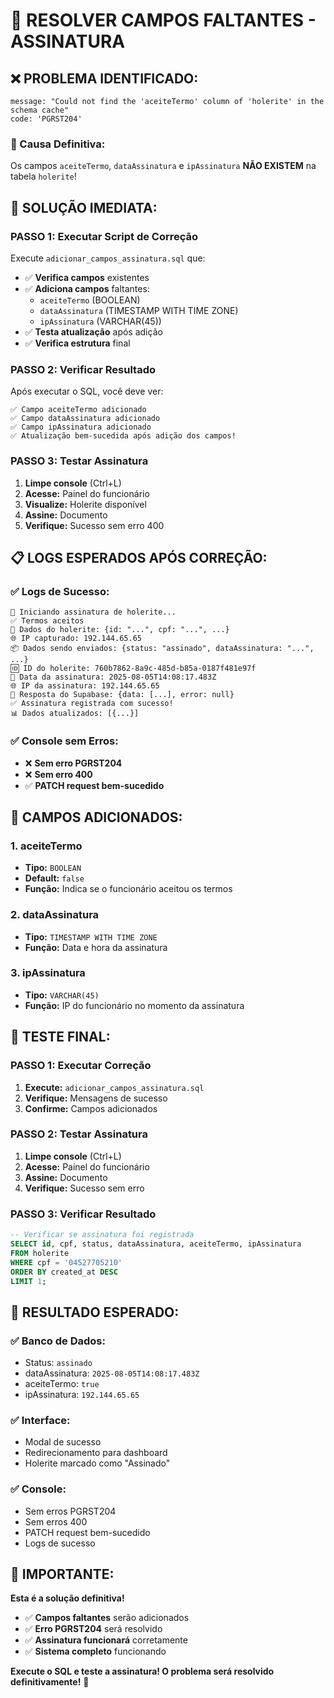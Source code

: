 # 🔧 RESOLVER CAMPOS FALTANTES - ASSINATURA

## ❌ **PROBLEMA IDENTIFICADO:**
```
message: "Could not find the 'aceiteTermo' column of 'holerite' in the schema cache"
code: 'PGRST204'
```

### **🎯 Causa Definitiva:**
Os campos `aceiteTermo`, `dataAssinatura` e `ipAssinatura` **NÃO EXISTEM** na tabela `holerite`!

## 🔧 **SOLUÇÃO IMEDIATA:**

### **PASSO 1: Executar Script de Correção**
Execute `adicionar_campos_assinatura.sql` que:
- ✅ **Verifica campos** existentes
- ✅ **Adiciona campos** faltantes:
  - `aceiteTermo` (BOOLEAN)
  - `dataAssinatura` (TIMESTAMP WITH TIME ZONE)
  - `ipAssinatura` (VARCHAR(45))
- ✅ **Testa atualização** após adição
- ✅ **Verifica estrutura** final

### **PASSO 2: Verificar Resultado**
Após executar o SQL, você deve ver:
```
✅ Campo aceiteTermo adicionado
✅ Campo dataAssinatura adicionado
✅ Campo ipAssinatura adicionado
✅ Atualização bem-sucedida após adição dos campos!
```

### **PASSO 3: Testar Assinatura**
1. **Limpe console** (Ctrl+L)
2. **Acesse:** Painel do funcionário
3. **Visualize:** Holerite disponível
4. **Assine:** Documento
5. **Verifique:** Sucesso sem erro 400

## 📋 **LOGS ESPERADOS APÓS CORREÇÃO:**

### **✅ Logs de Sucesso:**
```
📝 Iniciando assinatura de holerite...
✅ Termos aceitos
🔄 Dados do holerite: {id: "...", cpf: "...", ...}
🌐 IP capturado: 192.144.65.65
📦 Dados sendo enviados: {status: "assinado", dataAssinatura: "...", ...}
🆔 ID do holerite: 760b7862-8a9c-485d-b85a-0187f481e97f
📅 Data da assinatura: 2025-08-05T14:08:17.483Z
🌐 IP da assinatura: 192.144.65.65
📡 Resposta do Supabase: {data: [...], error: null}
✅ Assinatura registrada com sucesso!
📊 Dados atualizados: [{...}]
```

### **✅ Console sem Erros:**
- ❌ **Sem erro PGRST204**
- ❌ **Sem erro 400**
- ✅ **PATCH request bem-sucedido**

## 🚨 **CAMPOS ADICIONADOS:**

### **1. aceiteTermo**
- **Tipo:** `BOOLEAN`
- **Default:** `false`
- **Função:** Indica se o funcionário aceitou os termos

### **2. dataAssinatura**
- **Tipo:** `TIMESTAMP WITH TIME ZONE`
- **Função:** Data e hora da assinatura

### **3. ipAssinatura**
- **Tipo:** `VARCHAR(45)`
- **Função:** IP do funcionário no momento da assinatura

## 🧪 **TESTE FINAL:**

### **PASSO 1: Executar Correção**
1. **Execute:** `adicionar_campos_assinatura.sql`
2. **Verifique:** Mensagens de sucesso
3. **Confirme:** Campos adicionados

### **PASSO 2: Testar Assinatura**
1. **Limpe console** (Ctrl+L)
2. **Acesse:** Painel do funcionário
3. **Assine:** Documento
4. **Verifique:** Sucesso sem erro

### **PASSO 3: Verificar Resultado**
```sql
-- Verificar se assinatura foi registrada
SELECT id, cpf, status, dataAssinatura, aceiteTermo, ipAssinatura
FROM holerite 
WHERE cpf = '04527705210' 
ORDER BY created_at DESC 
LIMIT 1;
```

## 🎯 **RESULTADO ESPERADO:**

### **✅ Banco de Dados:**
- Status: `assinado`
- dataAssinatura: `2025-08-05T14:08:17.483Z`
- aceiteTermo: `true`
- ipAssinatura: `192.144.65.65`

### **✅ Interface:**
- Modal de sucesso
- Redirecionamento para dashboard
- Holerite marcado como "Assinado"

### **✅ Console:**
- Sem erros PGRST204
- Sem erros 400
- PATCH request bem-sucedido
- Logs de sucesso

## 🚨 **IMPORTANTE:**

**Esta é a solução definitiva!**
- ✅ **Campos faltantes** serão adicionados
- ✅ **Erro PGRST204** será resolvido
- ✅ **Assinatura funcionará** corretamente
- ✅ **Sistema completo** funcionando

**Execute o SQL e teste a assinatura! O problema será resolvido definitivamente!** 🔧 